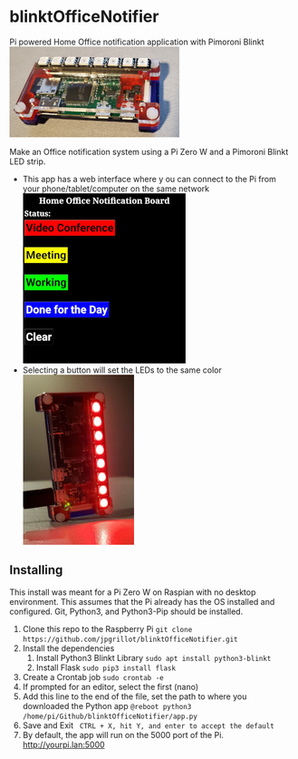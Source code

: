 # blinktOfficeNotifier
Pi powered Home Office notification application with Pimoroni Blinkt
![PiMoroni Blinkt](https://github.com/jpgrillot/blinktOfficeNotifier/blob/main/BlinktCoupe.jpg)

Make an Office notification system using a Pi Zero W and a Pimoroni Blinkt LED strip.
* This app has a web interface where y ou can connect to the Pi from your phone/tablet/computer on the same network
  ![App Page](https://github.com/jpgrillot/blinktOfficeNotifier/blob/main/WebPage.jpg)
* Selecting a button will set the LEDs to the same color
  ![Illuminated](https://github.com/jpgrillot/blinktOfficeNotifier/blob/main/VideoConf.jpg)

## Installing
This install was meant for a Pi Zero W on Raspian with no desktop environment. This assumes that the Pi already has the OS installed and configured. Git, Python3, and Python3-Pip should be installed.

1. Clone this repo to the Raspberry Pi ``` git clone https://github.com/jpgrillot/blinktOfficeNotifier.git ```
1. Install the dependencies
    1. Install Python3 Blinkt Library ``` sudo apt install python3-blinkt ```
    1. Install Flask ``` sudo pip3 install flask ```
1. Create a Crontab job ``` sudo crontab -e ```
1. If prompted for an editor, select the first (nano)
1. Add this line to the end of the file, set the path to where you downloaded the Python app ``` @reboot python3 /home/pi/Github/blinktOfficeNotifier/app.py ```
1. Save and Exit ``` CTRL + X, hit Y, and enter to accept the default```
1. By default, the app will run on the 5000 port of the Pi. http://yourpi.lan:5000


